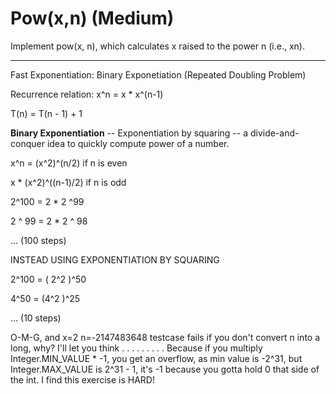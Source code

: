 # Pow(x,n) (Medium)

Implement pow(x, n), which calculates x raised to the power n (i.e., xn).

____________________________________________________

Fast Exponentiation: Binary Exponetiation (Repeated Doubling Problem)

Recurrence relation: x^n = x * x^(n-1) 

T(n) = T(n - 1) + 1

**Binary Exponentiation** -- Exponentiation by squaring -- a divide-and-conquer idea to quickly compute power of a number.

x^n = (x^2)^(n/2) if n is even

x * (x^2)^((n-1)/2) if n is odd


2^100 = 2 * 2 ^99

2 ^ 99 = 2 * 2 ^ 98 

... (100 steps)

INSTEAD USING EXPONENTIATION BY SQUARING

2^100 = ( 2^2 )^50

4^50 = (4^2 )^25

... (10 steps)



O-M-G, and x=2 n=-2147483648 testcase fails if you don't convert n into a long, why?
I'll let you think
.
.
.
.
.
.
.
.
.
Because if you multiply Integer.MIN_VALUE * -1, you get an overflow, as min value is -2^31, but Integer.MAX_VALUE is 2^31 - 1, it's -1 because you gotta hold 0 that side of the int.
I find this exercise is HARD!
